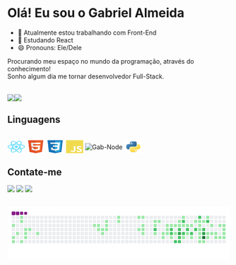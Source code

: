 # Olá! Eu sou o Gabriel Almeida

- 🔭 Atualmente estou trabalhando com Front-End
- 🌱 Estudando React
- 😄 Pronouns: Ele/Dele

<p>Procurando meu espaço no mundo da programação, através do conhecimento! <br>
Sonho algum dia me tornar desenvolvedor Full-Stack.
</p>

##

<div style="display: flex">
<picture>
  <source
    srcset="https://github-readme-stats.vercel.app/api?username=ggriffinxd&show_icons=true&theme=radical"
    media="(prefers-color-scheme: dark)"
  />
  <source
    srcset="https://github-readme-stats.vercel.app/api?username=ggriffinxd&show_icons=true"
    media="(prefers-color-scheme: light), (prefers-color-scheme: no-preference)"
  />
  <img align="center" height="180em" src="https://github-readme-stats.vercel.app/api?username=ggriffinxd&show_icons=true" />
  
</picture>
<picture>
  <img align="center" height="180em"
  src="https://github-readme-stats.vercel.app/api/top-langs/?username=ggriffinxd&layout=compact&theme=radical">
</picture>
</div>

## Linguagens

<div style="display: inline_block"><br>
  <img align="center" alt="Gab-React" height="30" width="40" src="https://raw.githubusercontent.com/devicons/devicon/master/icons/react/react-original.svg">
  <img align="center" alt="Gab-HTML" height="30" width="40" src="https://raw.githubusercontent.com/devicons/devicon/master/icons/html5/html5-original.svg">
  <img align="center" alt="Gab-CSS" height="30" width="40" src="https://raw.githubusercontent.com/devicons/devicon/master/icons/css3/css3-original.svg">
  <img align="center" alt="Gab-Js" height="30" width="40" src="https://raw.githubusercontent.com/devicons/devicon/master/icons/javascript/javascript-plain.svg">
  <img align="center" alt="Gab-Node" height="30" width="40" src="https://cdn.jsdelivr.net/gh/devicons/devicon@latest/icons/nodejs/nodejs-plain-wordmark.svg">
  <img align="center" alt="Gab-Python" height="30" width="40" src="https://raw.githubusercontent.com/devicons/devicon/master/icons/python/python-original.svg">
</div>

## Contate-me
  
<div>  
  <a href="https://www.linkedin.com/in/ggriffinxd" target="_blank"><img src="https://img.shields.io/badge/-LinkedIn-%230077B5?style=for-the-badge&logo=linkedin&logoColor=white" target="_blank"></a> 
  <a href="https://api.whatsapp.com/send/?phone=38997437885&text&type=phone_number&app_absent=0" target="_blank"><img src="https://img.shields.io/badge/WhatsApp-25D366?style=for-the-badge&logo=whatsapp&logoColor=white" target="_blank"></a> 
  <a href="mailto:aomedagabreeu601@gmail.com" target="_blank"> <img src="https://img.shields.io/badge/Gmail-D14836?style=for-the-badge&logo=gmail&logoColor=white" target="_blank"/> </a>
</div>

<br>
  
  ![snake gif](https://github.com/ggriffinxd/ggriffinxd/blob/output/github-contribution-grid-snake.gif)



